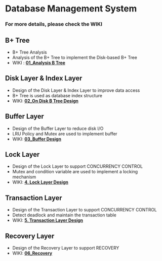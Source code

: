 # Database Management System
### For more details, please check the WIKI

## B+ Tree
  - B+ Tree Analysis
  - Analysis of the B+ Tree to implement the Disk-based B+ Tree
  - WIKI : **[01_Analysis B Tree](https://github.com/youngSSS/DBMS-original/wiki/01_Analysis-B--Tree)**

## Disk Layer & Index Layer
  - Design of the Disk Layer & Index Layer to improve data access
  - B+ Tree is used as database index structure
  - WIKI: **[02_On Disk B Tree Design](https://github.com/youngSSS/DBMS-original/wiki/02_On-Disk-B--Tree-Design)**
  
## Buffer Layer
  - Design of the Buffer Layer to reduce disk I/O
  - LRU Policy and Mutex are used to implement buffer
  - WIKI: **[03_Buffer Design](https://github.com/youngSSS/DBMS-original/wiki/03_Buffer-Design)**

## Lock Layer
  - Design of the Lock Layer to support CONCURRENCY CONTROL
  - Mutex and condition variable are used to implement a locking mechanism
  - WIKI: **[4. Lock Layer Design](https://github.com/youngSSS/DBMS/wiki/4.-Lock-Layer-Design)**

## Transaction Layer
  - Design of the Transaction Layer to support CONCURRENCY CONTROL
  - Detect deadlock and maintain the transaction table
  - WIKI: **[5. Transaction Layer Design](https://github.com/youngSSS/DBMS/wiki/5.-Transaction-Layer-Design)**

## Recovery Layer
  - Design of the Recovery Layer to support RECOVERY
  - WIKI: **[06_Recovery](https://github.com/youngSSS/DBMS-original/wiki/06_Recovery)**
